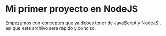 # Mi primer proyecto en NodeJS

Empezamos con conceptos que ya debes tener de JavaScript y NodeJS , así que este archivo será rápido y conciso.

